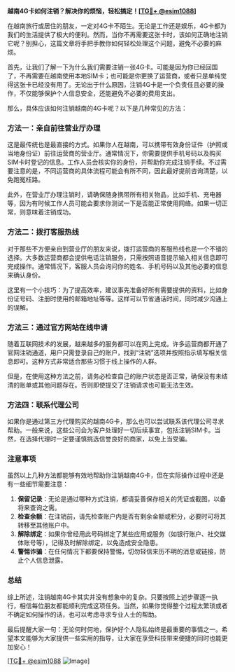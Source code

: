 **越南4G卡如何注销？解决你的烦恼，轻松搞定！[[TG💪+ @esim1088](https://t.me/s/esim1088)]**

在越南旅行或居住的朋友，一定对4G卡不陌生。无论是工作还是娱乐，4G卡都为我们的生活提供了极大的便利。然而，当你不再需要这张卡时，该如何正确地注销它呢？别担心，这篇文章将手把手教你如何轻松处理这个问题，避免不必要的麻烦。

首先，让我们了解一下为什么我们需要注销一张4G卡。可能是因为你已经回国了，不再需要在越南使用本地SIM卡；也可能是你更换了运营商，或者只是单纯觉得这张卡已经没有用了。无论出于什么原因，注销4G卡是一个负责任且必要的操作，不仅能够保护个人信息安全，还能避免不必要的费用支出。

那么，具体应该如何注销越南的4G卡呢？以下是几种常见的方法：

### 方法一：亲自前往营业厅办理

这是最传统也是最直接的方式。如果你人在越南，可以携带有效身份证件（护照或当地身份证）前往运营商的营业厅。通常情况下，你需要提供手机号码以及购买SIM卡时登记的信息。工作人员会核实你的身份，并帮助你完成注销手续。不过需要注意的是，不同运营商的具体流程可能会有所不同，因此最好提前咨询清楚，以免跑冤枉路。

此外，在营业厅办理注销时，请确保随身携带所有相关物品，比如手机、充电器等，因为有时候工作人员可能会要求你测试一下是否能正常使用网络。如果一切正常，则意味着注销成功。

### 方法二：拨打客服热线

对于那些不方便亲自到营业厅的朋友来说，拨打运营商的客服热线也是一个不错的选择。大多数运营商都会提供电话注销服务，只需按照语音提示输入相关信息即可完成操作。通常情况下，客服人员会询问你的姓名、手机号码以及其他必要的信息来确认身份。

这里有一个小技巧：为了提高效率，建议事先准备好所有需要提供的资料，比如身份证号码、注册时使用的邮箱地址等等。这样可以节省通话时间，同时减少沟通上的误解。

### 方法三：通过官方网站在线申请

随着互联网技术的发展，越来越多的服务都可以在网上完成。许多运营商都开通了官网注销通道，用户只需登录自己的账户，找到“注销”选项并按照指示填写相关信息即可。这种方式非常适合那些习惯于线上操作的人群。

但是，在使用这种方法之前，请务必检查自己的账户状态是否正常，确保没有未结清的账单或其他问题存在。否则即使提交了注销请求也可能无法生效。

### 方法四：联系代理公司

如果你是通过第三方代理购买的越南4G卡，那么也可以尝试联系该代理公司寻求帮助。一般来说，这些公司会为客户处理好一切后续事宜，包括注销SIM卡。当然，在选择代理时一定要谨慎挑选信誉良好的商家，以免上当受骗。

### 注意事项

虽然以上几种方法都能够有效地帮助你注销越南4G卡，但在实际操作过程中还是有一些细节需要注意：

1. **保留记录**：无论是通过哪种方式注销，都请妥善保存相关的凭证或截图，以备将来查询之需。
2. **检查余额**：在注销前，请先检查账户内是否有剩余金额或积分，必要时可将其转移至其他账户中。
3. **解除绑定**：如果你曾经用此号码绑定了某些应用或服务（如银行账户、社交媒体账号等），记得及时解除绑定，以免造成安全隐患。
4. **警惕诈骗**：在任何情况下都要保持警惕，切勿轻信来历不明的消息或链接，防止个人信息泄露。

### 总结

综上所述，注销越南4G卡其实并没有想象中的复杂。只要按照上述步骤逐一执行，相信每位朋友都能顺利完成这项任务。当然，如果你觉得整个过程太繁琐或者不确定如何操作的话，也可以考虑寻求专业人士的帮助。

最后提醒大家一句：无论何时何地，保护好个人隐私始终是最重要的事情之一。希望本文能够为大家提供一些实用的指导，让大家在享受科技带来便捷的同时也能更加安心！

[[TG💪+ @esim1088](https://t.me/s/esim1088) ![Image](https://i.postimg.cc/4NQfJmqS/Snipaste-2025-05-13-00-14-12.png)]